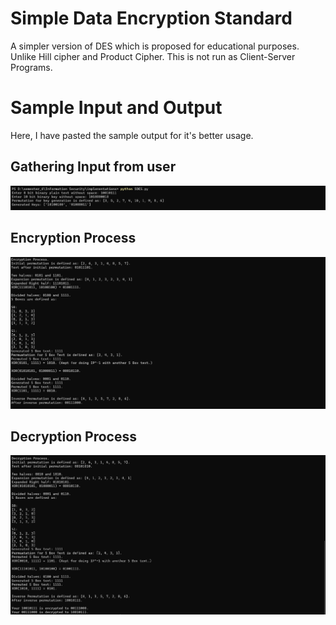 # Simple Data Encryption Standard
A simpler version of DES which is proposed for educational purposes. Unlike Hill cipher and Product Cipher. This is not run as Client-Server Programs.

# Sample Input and Output
Here, I have pasted the sample output for it's better usage.

## Gathering Input from user
![Input/Output Process](IO%20process.png)

## Encryption Process
![Encryption Process](Encryption.png)

## Decryption Process
![Decryption Process](Decryption.png)
